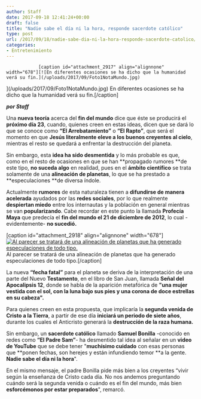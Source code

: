 ```yaml
---
author: Staff
date: 2017-09-18 12:41:24+00:00
draft: false
title: "Nadie sabe el día ni la hora, responde sacerdote católico"
type: post
url: /2017/09/18/nadie-sabe-dia-ni-la-hora-responde-sacerdote-catolico/
categories:
- Entretenimiento
---
```



				[caption id="attachment_2917" align="alignnone" width="678"][![En diferentes ocasiones se ha dicho que la humanidad verá su fin.](/uploads/2017/09/Foto1NotaMundo.jpg)
](/uploads/2017/09/Foto1NotaMundo.jpg) En diferentes ocasiones se ha dicho que la humanidad verá su fin.[/caption]

_**por Staff**_

Una **nueva teoría** acerca del **fin del mundo** dice que éste se producirá el **próximo día 23**, cuando, quienes creen en estas ideas, dicen que se dará lo que se conoce como **“El Arrebatamiento”** o **“El Rapto”**, que será el momento en que **Jesús literalmente eleve a los buenos creyentes al cielo**, mientras el resto se quedará a enfrentar la destrucción del planeta.

Sin embargo, esta **idea ha sido desmentida** y lo más probable es que, como en el resto de ocasiones en que se han **propagado rumores **de este tipo, **no suceda algo** en realidad, pues en el **ámbito científico** se trata solamente de una **alineación de planetas**, lo que se ha prestado a **especulaciones **de diversa índole.

Actualmente **rumores** de esta naturaleza tienen a **difundirse de manera acelerada** ayudados por las **redes sociales**, por lo que realmente **despiertan miedo** entre los internautas y la población en general mientras se van **popularizando**. Cabe recordar en este punto la llamada **Profecía Maya** que predecía el **fin del mundo el 21 de diciembre de 2012**, lo cual -evidentemente- **no sucedió.**

[caption id="attachment_2918" align="alignnone" width="678"][![Al parecer se tratará de una alineación de planetas que ha generado especulaciones de todo tipo.](/uploads/2017/09/Foto2NotaMundo.jpg)
](/uploads/2017/09/Foto2NotaMundo.jpg) Al parecer se tratará de una alineación de planetas que ha generado especulaciones de todo tipo.[/caption]

La nueva **“fecha fatal”** para el planeta se deriva de la interpretación de una parte del Nuevo **Testamento**, en el libro de San Juan, llamada **Señal del Apocalipsis 12**, donde se habla de la aparición metafórica de **"una mujer vestida con el sol, con la luna bajo sus pies y una corona de doce estrellas en su cabeza".**

Para quienes creen en esta propuesta, que implicaría la **segunda venida de Cristo a la Tierra**, a partir de ese día **iniciará un periodo de siete años**, durante los cuales el Anticristo generará la **destrucción de la raza humana.**



Sin embargo, un **sacerdote católico** llamado **Samuel Bonilla** -conocido en redes como **“El Padre Sam”**- ha desmentido tal idea al señalar en un **video de YouTube** que se debe tener "**muchísimo cuidado** con esas personas que **ponen fechas, son herejes y están infundiendo temor **a la gente. **Nadie sabe el día ni la hora**".

En el mismo mensaje, el padre Bonilla pide más bien a los creyentes “vivir según la enseñanza de Cristo cada día. No nos andemos preguntando cuándo será la segunda venida o cuándo es el fin del mundo, más bien **esforcémonos por estar preparados**", remarcó.

		
